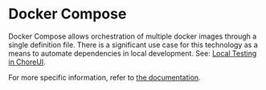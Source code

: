 # Docker Compose

Docker Compose allows orchestration of multiple docker images through a single definition file. There is a significant use case for this technology as a means to automate dependencies in local development. See: [Local Testing in ChoreUI](ChoreHelper/README.md#Local-Testing).

For more specific information, refer to [the documentation](https://docs.docker.com/compose/).


